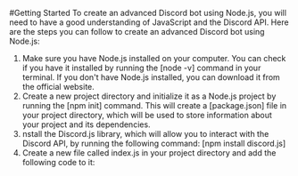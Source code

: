 #Getting Started
To create an advanced Discord bot using Node.js, you will need to have a good understanding of JavaScript and the Discord API. Here are the steps you can follow to create an advanced Discord bot using Node.js:

1. Make sure you have Node.js installed on your computer. You can check if you have it installed by running the [node -v] command in your terminal. If you don't have Node.js installed, you can download it from the official website.
2. Create a new project directory and initialize it as a Node.js project by running the [npm init] command. This will create a [package.json] file in your project directory, which will be used to store information about your project and its dependencies.
3. nstall the Discord.js library, which will allow you to interact with the Discord API, by running the following command: [npm install discord.js]
4. Create a new file called index.js in your project directory and add the following code to it:

